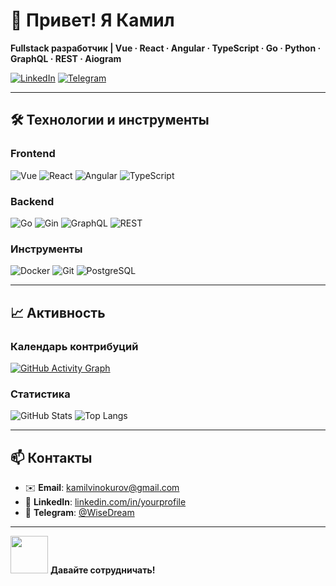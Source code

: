 # 👋 Привет! Я Камил
**Fullstack разработчик | Vue · React · Angular · TypeScript · Go · Python · GraphQL · REST · Aiogram**

[![LinkedIn](https://img.shields.io/badge/LinkedIn-0A66C2?style=flat&logo=linkedin)](https://www.linkedin.com/in/vinokurov-kamil/)
[![Telegram](https://img.shields.io/badge/Telegram-2CA5E0?style=flat&logo=telegram)](https://t.me/yourusername)

---

## 🛠 Технологии и инструменты

### Frontend
![Vue](https://img.shields.io/badge/Vue.js-4FC08D?logo=vuedotjs&logoColor=white)
![React](https://img.shields.io/badge/React-61DAFB?logo=react&logoColor=black)
![Angular](https://img.shields.io/badge/Angular-DD0031?logo=angular&logoColor=white)
![TypeScript](https://img.shields.io/badge/TypeScript-3178C6?logo=typescript&logoColor=white)

### Backend
![Go](https://img.shields.io/badge/Go-00ADD8?logo=go&logoColor=white)
![Gin](https://img.shields.io/badge/Gin-009688?logo=go&logoColor=white)
![GraphQL](https://img.shields.io/badge/GraphQL-E10098?logo=graphql&logoColor=white)
![REST](https://img.shields.io/badge/REST-FF6F61?logo=json&logoColor=white)

### Инструменты
![Docker](https://img.shields.io/badge/Docker-2496ED?logo=docker&logoColor=white)
![Git](https://img.shields.io/badge/Git-F05032?logo=git&logoColor=white)
![PostgreSQL](https://img.shields.io/badge/PostgreSQL-4169E1?logo=postgresql&logoColor=white)

---

## 📈 Активность

### Календарь контрибуций
[![GitHub Activity Graph](https://github-readme-activity-graph.vercel.app/graph?username=IWiseDreamI&theme=github-dark)](https://github.com/ashutosh00710/github-readme-activity-graph)

### Статистика
![GitHub Stats](https://github-readme-stats.vercel.app/api?username=IWiseDreamI&show_icons=true&theme=dark&hide_title=true)
![Top Langs](https://github-readme-stats.vercel.app/api/top-langs/?username=IWiseDreamI&layout=compact&theme=dark)

---

## 📫 Контакты
- ✉️ **Email**: kamilvinokurov@gmail.com
- 💼 **LinkedIn**: [linkedin.com/in/yourprofile](https://linkedin.com/in/yourprofile)
- 📱 **Telegram**: [@WiseDream](https://t.me/Wise_Dream)

---

<img src="https://media.giphy.com/media/LnQjpWaON8nhr21vNW/giphy.gif" width="60"> **Давайте сотрудничать!** 
